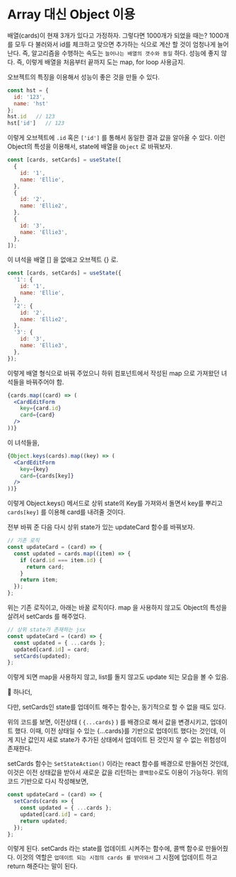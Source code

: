 # Array 대신 Object 이용



배열(cards)이 현재 3개가 있다고 가정하자. 그렇다면 1000개가 되었을 때는? 1000개를 모두 다 불러와서 id를 체크하고 맞으면 추가하는 식으로 계산 할 것이 엄청나게 늘어난다. 즉, 알고리즘을 수행하는 속도는 `늘어나는 배열의 갯수와 동일` 하다. 성능에 좋지 않다. 즉, 이렇게 배열을 처음부터 끝까지 도는 map, for loop 사용금지.

오브젝트의 특징을 이용해서 성능이 좋은 것을 만들 수 있다.

```javascript
const hst = {
  id: '123',
  name: 'hst'
};
hst.id   // 123
hst['id']   // 123
```

이렇게 오브젝트에 `.id` 혹은 `['id']` 를 통해서 동일한 결과 값을 알아올 수 있다. 이런 Object의 특성을 이용해서, state에 배열을 `Object` 로 바꿔보자.

```jsx
const [cards, setCards] = useState([
  {
    id: '1',
    name: 'Ellie',
  },
  {
    id: '2',
    name: 'Ellie2',
  },
  {
    id: '3',
    name: 'Ellie3',
  },
]);
```

이 녀석을 배열 [] 을 없애고 오브젝트 {} 로.

```jsx
const [cards, setCards] = useState({
  '1': {
    id: '1',
    name: 'Ellie',
  },
  '2': {
    id: '2',
    name: 'Ellie2',
  },
  '3': {
    id: '3',
    name: 'Ellie3',
  },
});
```

이렇게 배열 형식으로 바꿔 주었으니 하위 컴포넌트에서 작성된 map 으로 가져왔던 녀석들을 바꿔주어야 함.

```jsx
{cards.map((card) => (
  <CardEditForm
    key={card.id}
    card={card}
  />
))}
```

이 녀석들을,

```jsx
{Object.keys(cards).map((key) => (
  <CardEditForm
    key={key}
    card={cards[key]}
  />
))}
```

이렇게 Object.keys() 메서드로 상위 state의 Key를 가져와서 돌면서 key를 뿌리고 `cards[key]` 를 이용해 card를 내려줄 것이다.

전부 바꿔 준 다음 다시 상위 state가 있는 updateCard 함수를 바꿔보자.

```jsx
// 기존 로직
const updateCard = (card) => {
  const updated = cards.map((item) => {
    if (card.id === item.id) {
      return card;
    }
    return item;
  });
};
```

위는 기존 로직이고, 아래는 바꿀 로직이다. map 을 사용하지 않고도 Object의 특성을 살려서 setCards 를 해주었다.

```jsx
// 상위 state가 존재하는 jsx
const updateCard = (card) => {
  const updated = { ...cards };
  updated[card.id] = card;
  setCards(updated);
};
```

이렇게 되면 map을 사용하지 않고, list를 돌지 않고도 update 되는 모습을 볼 수 있음. 

📌 하나더,

다만, setCards인 state를 업데이트 해주는 함수는, 동기적으로 할 수 없을 때도 있다.

위의 코드를 보면, 이전상태 ( `{...cards}` ) 를 배경으로 해서 값을 변경시키고, 업데이트 했다. 이때, 이전 상태일 수 있는 {...cards}를 기반으로 업데이트 했다는 것인데, 이게 지난 값인지 새로 state가 추가된 상태에서 업데이트 된 것인지 알 수 없는 위험성이 존재한다. 

setCards 함수는 `SetStateAction()` 이라는 react 함수를 배경으로 만들어진 것인데, 이것은 이전 상태값을 받아서 새로운 값을 리턴하는 `콜백함수`로도 이용이 가능하다. 위의 코드 기반으로 다시 작성해보면,

```jsx
const updateCard = (card) => {
  setCards(cards => {
    const updated = { ...cards };
    updated[card.id] = card;
    return updated;
  });
};
```

이렇게 된다. setCards 라는 state를 업데이트 시켜주는 함수에, 콜백 함수로 만들어줬다. 이것의 역할은 `업데이트 되는 시점의 cards 를 받아와서` 그 시점에 업데이트 하고 return 해준다는 말이 된다.